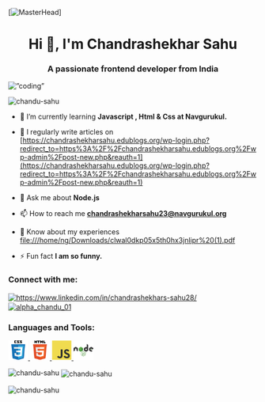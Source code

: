 [![MasterHead](https://www.google.com/url?sa=i&url=https%3A%2F%2Fgithub.com%2FYuva-Prashanth&psig=AOvVaw1a5A60Ucr-HCCLOAaJBi2G&ust=1716290773036000&source=images&cd=vfe&opi=89978449&ved=0CBEQjRxqFwoTCICs6MCPnIYDFQAAAAAdAAAAABAE)]
<h1 align="center">Hi 👋, I'm Chandrashekhar Sahu</h1>
<h3 align="center">A passionate frontend developer from India</h3>
<img align=”right” alt=”coding” width=400 src=”https://www.google.com/url?sa=i&url=https%3A%2F%2Fwww.aictsd.com%2Fanmc%2F&psig=AOvVaw1sOsG-USIStXOBRmLEEri1&ust=1716288994625000&source=images&cd=vfe&opi=89978449&ved=0CBEQjRxqFwoTCJCG24KJnIYDFQAAAAAdAAAAABAd”><img/>

<p align="left"> <img src="https://komarev.com/ghpvc/?username=chandu-sahu&label=Profile%20views&color=0e75b6&style=flat" alt="chandu-sahu" /> </p>

- 🌱 I’m currently learning **Javascript , Html & Css at Navgurukul.**

- 📝 I regularly write articles on [https://chandrashekharsahu.edublogs.org/wp-login.php?redirect_to=https%3A%2F%2Fchandrashekharsahu.edublogs.org%2Fwp-admin%2Fpost-new.php&reauth=1](https://chandrashekharsahu.edublogs.org/wp-login.php?redirect_to=https%3A%2F%2Fchandrashekharsahu.edublogs.org%2Fwp-admin%2Fpost-new.php&reauth=1)

- 💬 Ask me about **Node.js**

- 📫 How to reach me **chandrashekharsahu23@navgurukul.org**

- 📄 Know about my experiences [file:///home/ng/Downloads/clwal0dkp05x5th0hx3jnlipr%20(1).pdf](file:///home/ng/Downloads/clwal0dkp05x5th0hx3jnlipr%20(1).pdf)

- ⚡ Fun fact **I am so funny.**

<h3 align="left">Connect with me:</h3>
<p align="left">
<a href="https://linkedin.com/in/https://www.linkedin.com/in/chandrashekhars-sahu28/" target="blank"><img align="center" src="https://raw.githubusercontent.com/rahuldkjain/github-profile-readme-generator/master/src/images/icons/Social/linked-in-alt.svg" alt="https://www.linkedin.com/in/chandrashekhars-sahu28/" height="30" width="40" /></a>
<a href="https://instagram.com/alpha_chandu_01" target="blank"><img align="center" src="https://raw.githubusercontent.com/rahuldkjain/github-profile-readme-generator/master/src/images/icons/Social/instagram.svg" alt="alpha_chandu_01" height="30" width="40" /></a>
</p>

<h3 align="left">Languages and Tools:</h3>
<p align="left"> <a href="https://www.w3schools.com/css/" target="_blank" rel="noreferrer"> <img src="https://raw.githubusercontent.com/devicons/devicon/master/icons/css3/css3-original-wordmark.svg" alt="css3" width="40" height="40"/> </a> <a href="https://www.w3.org/html/" target="_blank" rel="noreferrer"> <img src="https://raw.githubusercontent.com/devicons/devicon/master/icons/html5/html5-original-wordmark.svg" alt="html5" width="40" height="40"/> </a> <a href="https://developer.mozilla.org/en-US/docs/Web/JavaScript" target="_blank" rel="noreferrer"> <img src="https://raw.githubusercontent.com/devicons/devicon/master/icons/javascript/javascript-original.svg" alt="javascript" width="40" height="40"/> </a> <a href="https://nodejs.org" target="_blank" rel="noreferrer"> <img src="https://raw.githubusercontent.com/devicons/devicon/master/icons/nodejs/nodejs-original-wordmark.svg" alt="nodejs" width="40" height="40"/> </a> </p>

<p><img align="left" src="https://github-readme-stats.vercel.app/api/top-langs?username=chandu-sahu&show_icons=true&locale=en&layout=compact" alt="chandu-sahu" /></p>

<p>&nbsp;<img align="center" src="https://github-readme-stats.vercel.app/api?username=chandu-sahu&show_icons=true&locale=en" alt="chandu-sahu" /></p>

<p><img align="center" src="https://github-readme-streak-stats.herokuapp.com/?user=chandu-sahu&" alt="chandu-sahu" /></p>
